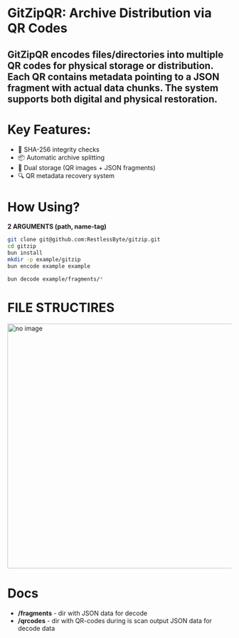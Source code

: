 # GitZipQR: Archive Distribution via QR Codes

## GitZipQR encodes files/directories into multiple QR codes for physical storage or distribution. Each QR contains metadata pointing to a JSON fragment with actual data chunks. The system supports both digital and physical restoration.
# Key Features:
- 🔐 SHA-256 integrity checks
-  📦 Automatic archive splitting
- 🧩 Dual storage (QR images + JSON fragments)
- 🔍 QR metadata recovery system

# How Using?
**2 ARGUMENTS (path, name-tag)**
```bash
git clone git@github.com:RestlessByte/gitzip.git
cd gitzip
bun install
mkdir -p example/gitzip
bun encode example example
```

```bash
bun decode example/fragments/* 
```
# FILE STRUCTIRES
<img src='https://raw.githubusercontent.com/RestlessByte/gitzip/refs/heads/main/assets/structures/structures.png' width=550 height=550 alt='no image'/>

# Docs

- **/fragments** - dir with JSON data for decode
- **/qrcodes** - dir with QR-codes during is scan output JSON data for decode data